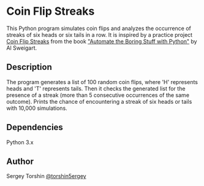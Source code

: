 # Coin Flip Streaks

This Python program simulates coin flips and analyzes the occurrence of streaks of six heads or six tails in a row. It is inspired by a practice project [Coin Flip Streaks](https://automatetheboringstuff.com/2e/chapter4/#calibre_link-188) from the book ["Automate the Boring Stuff with Python"](https://automatetheboringstuff.com/) by Al Sweigart.

## Description

The program generates a list of 100 random coin flips, where 'H' represents heads and 'T' represents tails. Then it checks the generated list for the presence of a streak (more than 5 consecutive occurrences of the same outcome). 
Prints the chance of encountering a streak of six heads or tails with 10,000 simulations.

## Dependencies

Python 3.x

## Author 

Sergey Torshin [@torshin5ergey](https://github.com/torshin5ergey)
